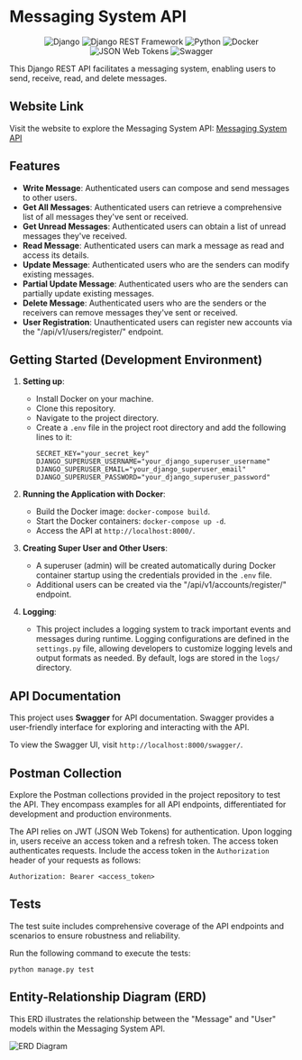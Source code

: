 # Messaging System API

<p align="center">
  <img src="https://img.shields.io/badge/Django-092E20?style=flat&logo=django&logoColor=white" alt="Django">
  <img src="https://img.shields.io/badge/Django%20REST%20Framework-092E20?style=flat&logo=django&logoColor=white" alt="Django REST Framework">
  <img src="https://img.shields.io/badge/Python-3776AB?style=flat&logo=python&logoColor=white" alt="Python">
  <img src="https://img.shields.io/badge/Docker-2496ED?style=flat&logo=docker&logoColor=white" alt="Docker">
  <img src="https://img.shields.io/badge/JSON%20Web%20Tokens-000000?style=flat&logo=jsonwebtokens&logoColor=white" alt="JSON Web Tokens">
  <img src="https://img.shields.io/badge/Swagger-85EA2D?style=flat&logo=swagger&logoColor=black" alt="Swagger">
</p>

This Django REST API facilitates a messaging system, enabling users to send, receive, read, and delete messages.

## Website Link

Visit the website to explore the Messaging System API: [Messaging System API](http://54.235.55.114:8000/)

## Features

- **Write Message**: Authenticated users can compose and send messages to other users.
- **Get All Messages**: Authenticated users can retrieve a comprehensive list of all messages they've sent or received.
- **Get Unread Messages**: Authenticated users can obtain a list of unread messages they've received.
- **Read Message**: Authenticated users can mark a message as read and access its details.
- **Update Message**: Authenticated users who are the senders can modify existing messages.
- **Partial Update Message**: Authenticated users who are the senders can partially update existing messages.
- **Delete Message**: Authenticated users who are the senders or the receivers can remove messages they've sent or received.
- **User Registration**: Unauthenticated users can register new accounts via the "/api/v1/users/register/" endpoint.


## Getting Started (Development Environment)

1. **Setting up**:
   - Install Docker on your machine.
   - Clone this repository.
   - Navigate to the project directory.
   - Create a `.env` file in the project root directory and add the following lines to it:
     ```
     SECRET_KEY="your_secret_key"
     DJANGO_SUPERUSER_USERNAME="your_django_superuser_username"
     DJANGO_SUPERUSER_EMAIL="your_django_superuser_email"
     DJANGO_SUPERUSER_PASSWORD="your_django_superuser_password"
     ```
   
2. **Running the Application with Docker**:
   - Build the Docker image: `docker-compose build`.
   - Start the Docker containers: `docker-compose up -d`.
   - Access the API at `http://localhost:8000/`.

3. **Creating Super User and Other Users**:
   - A superuser (admin) will be created automatically during Docker container startup using the credentials provided in the `.env` file.
   - Additional users can be created via the "/api/v1/accounts/register/" endpoint.

4. **Logging**:
   - This project includes a logging system to track important events and messages during runtime. Logging configurations are defined in the   `settings.py` file, allowing developers to customize logging levels and output formats as needed. By default, logs are stored in the `logs/` directory.


## API Documentation

This project uses **Swagger** for API documentation. Swagger provides a user-friendly interface for exploring and interacting with the API.

To view the Swagger UI, visit `http://localhost:8000/swagger/`.


## Postman Collection

Explore the Postman collections provided in the project repository to test the API. They encompass examples for all API endpoints, differentiated for development and production environments.

The API relies on JWT (JSON Web Tokens) for authentication. Upon logging in, users receive an access token and a refresh token. The access token authenticates requests. Include the access token in the `Authorization` header of your requests as follows:
```
Authorization: Bearer <access_token>
```

## Tests
The test suite includes comprehensive coverage of the API endpoints and scenarios to ensure robustness and reliability.

Run the following command to execute the tests:
```
python manage.py test
```

## Entity-Relationship Diagram (ERD)
This ERD illustrates the relationship between the "Message" and "User" models within the Messaging System API.

![ERD Diagram](https://i.ibb.co/gSBJFNh/messaging-app-erd.png)
